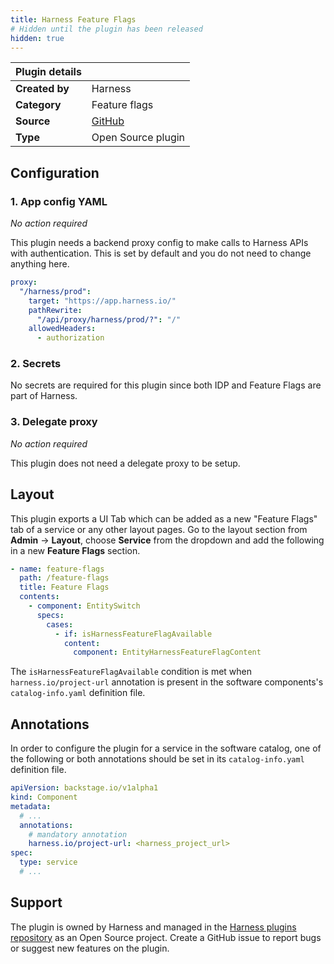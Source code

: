 ```yaml
---
title: Harness Feature Flags
# Hidden until the plugin has been released
hidden: true
---
```


| Plugin details |                                                        |
| -------------- | ------------------------------------------------------ |
| **Created by** | Harness                                                |
| **Category**   | Feature flags                                          |
| **Source**     | [GitHub](https://github.com/harness/backstage-plugins) |
| **Type**       | Open Source plugin                                     |

## Configuration

### 1. App config YAML

_No action required_

This plugin needs a backend proxy config to make calls to Harness APIs with authentication. This is set by default and you do not need to change anything here.

```yaml
proxy:
  "/harness/prod":
    target: "https://app.harness.io/"
    pathRewrite:
      "/api/proxy/harness/prod/?": "/"
    allowedHeaders:
      - authorization
```

### 2. Secrets

No secrets are required for this plugin since both IDP and Feature Flags are part of Harness.

### 3. Delegate proxy

_No action required_

This plugin does not need a delegate proxy to be setup.

## Layout

This plugin exports a UI Tab which can be added as a new "Feature Flags" tab of a service or any other layout pages. Go to the layout section from **Admin** -> **Layout**, choose **Service** from the dropdown and add the following in a new **Feature Flags** section.

```yaml
- name: feature-flags
  path: /feature-flags
  title: Feature Flags
  contents:
    - component: EntitySwitch
      specs:
        cases:
          - if: isHarnessFeatureFlagAvailable
            content:
              component: EntityHarnessFeatureFlagContent
```

The `isHarnessFeatureFlagAvailable` condition is met when `harness.io/project-url` annotation is present in the software components's `catalog-info.yaml` definition file.

## Annotations

In order to configure the plugin for a service in the software catalog, one of the following or both annotations should be set in its `catalog-info.yaml` definition file.

```yaml
apiVersion: backstage.io/v1alpha1
kind: Component
metadata:
  # ...
  annotations:
    # mandatory annotation
    harness.io/project-url: <harness_project_url>
spec:
  type: service
  # ...
```

## Support

The plugin is owned by Harness and managed in the [Harness plugins repository](https://github.com/harness/backstage-plugins) as an Open Source project. Create a GitHub issue to report bugs or suggest new features on the plugin.
